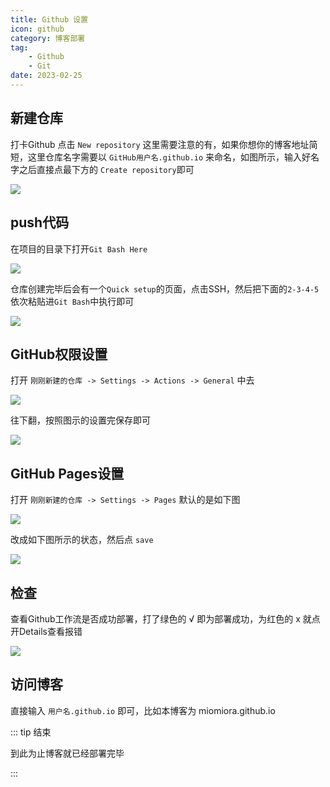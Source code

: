 ```yaml
---
title: Github 设置
icon: github
category: 博客部署
tag:
    - Github
    - Git
date: 2023-02-25
---
```


## 新建仓库

打卡Github 点击 `New repository` 这里需要注意的有，如果你想你的博客地址简短，这里仓库名字需要以 `GitHub用户名.github.io` 来命名，如图所示，输入好名字之后直接点最下方的 `Create repository`即可

![](https://s2.loli.net/2023/03/04/6UL4H57a8BObZW1.png)

## push代码

在项目的目录下打开`Git Bash Here`

![](https://s2.loli.net/2023/03/04/8Tv374xSjht2qsK.png)

仓库创建完毕后会有一个`Quick setup`的页面，点击SSH，然后把下面的`2-3-4-5`依次粘贴进`Git Bash`中执行即可

![](https://s2.loli.net/2023/03/04/91UM86rQ7gZRyTW.png)

## GitHub权限设置

打开 `刚刚新建的仓库 -> Settings -> Actions -> General` 中去

![](https://s2.loli.net/2023/03/04/6UL4H57a8BObZW1.png)

往下翻，按照图示的设置完保存即可

![](https://s2.loli.net/2023/03/04/eSPGtnj9VDAFbzm.png)

## GitHub Pages设置

打开 `刚刚新建的仓库 -> Settings -> Pages` 默认的是如下图

![](https://s2.loli.net/2023/03/04/afVBEPzweymoM9p.png)

改成如下图所示的状态，然后点 `save`

![](https://s2.loli.net/2023/03/04/nsqpOHGj2L5E87W.png)

## 检查

查看Github工作流是否成功部署，打了绿色的 √ 即为部署成功，为红色的 x 就点开Details查看报错

![](https://s2.loli.net/2023/03/04/vqwIQHLKZzng8uF.png)

## 访问博客

直接输入 `用户名.github.io` 即可，比如本博客为 miomiora.github.io

::: tip 结束

到此为止博客就已经部署完毕

:::